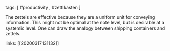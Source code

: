 tags: [ #productivity , #zettlkasten ]

The zettels are effective because they are a uniform unit for conveying information. This might not be optimal at the note level, but is desirable at a systemic level. One can draw the analogy between shipping containers and zettels.

links: [[20200317131132]]